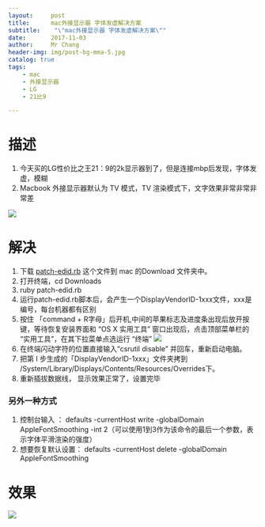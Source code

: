 ```yaml
---
layout:     post
title:     	mac外接显示器 字体发虚解决方案
subtitle:    "\"mac外接显示器 字体发虚解决方案\""
date:       2017-11-03
author:     Mr Chang
header-img: img/post-bg-mma-5.jpg
catalog: true
tags:
    - mac
    - 外接显示器
    - LG
    - 21比9

---
```


# 描述

1. 今天买的LG性价比之王21：9的2k显示器到了，但是连接mbp后发现，字体发虚，模糊
2. Macbook 外接显示器默认为 TV 模式，TV 渲染模式下，文字效果非常非常非常差

![](http://cdn-blog.jetbrains.org.cn/17-11-3/56191994.jpg)

# 解决

1. 下载 [patch-edid.rb](https://gist.github.com/adaugherity/7435890) 这个文件到 mac 的Download 文件夹中。
2. 打开终端，cd Downloads
3. ruby patch-edid.rb
4. 运行patch-edid.rb脚本后，会产生一个DisplayVendorID-1xxx文件，xxx是编号，每台机器都有区别
5. 按住 「command + R字母」后开机,中间的苹果标志及进度条出现后放开按键，等待恢复安装界面和 “OS X 实用工具” 窗口出现后，点击顶部菜单栏的 “实用工具”，在其下拉菜单点选运行 “终端”
	![](http://cdn-blog.jetbrains.org.cn/17-11-3/27983717.jpg)
6. 在终端闪动字符的位置直接输入“csrutil disable” 并回车，重新启动电脑。
7. 把第 I 步生成的「DisplayVendorID-1xxx」文件夹拷到
		/System/Library/Displays/Contents/Resources/Overrides下。
8. 重新插拔数据线， 显示效果正常了，设置完毕

### 另外一种方式 
1. 控制台输入 ： defaults -currentHost write -globalDomain AppleFontSmoothing -int 2（可以使用1到3作为该命令的最后一个参数，表示字体平滑渲染的强度）
2. 想要恢复默认设置： defaults -currentHost delete -globalDomain AppleFontSmoothing





# 效果

![](http://cdn-blog.jetbrains.org.cn/17-11-3/85924653.jpg)